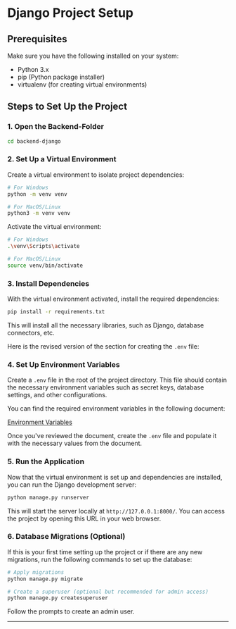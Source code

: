 
# Django Project Setup

## Prerequisites

Make sure you have the following installed on your system:
- Python 3.x
- pip (Python package installer)
- virtualenv (for creating virtual environments)

## Steps to Set Up the Project

### 1. Open the Backend-Folder

```bash
cd backend-django
```

### 2. Set Up a Virtual Environment

Create a virtual environment to isolate project dependencies:

```bash
# For Windows
python -m venv venv

# For MacOS/Linux
python3 -m venv venv
```

Activate the virtual environment:

```bash
# For Windows
.\venv\Scripts\activate

# For MacOS/Linux
source venv/bin/activate
```

### 3. Install Dependencies

With the virtual environment activated, install the required dependencies:

```bash
pip install -r requirements.txt
```

This will install all the necessary libraries, such as Django, database connectors, etc.

Here is the revised version of the section for creating the `.env` file:

### 4. Set Up Environment Variables

Create a `.env` file in the root of the project directory. This file should contain the necessary environment variables such as secret keys, database settings, and other configurations. 

You can find the required environment variables in the following document:

[Environment Variables ](https://docs.google.com/document/d/1h1v0u-A_bfWmbs4qSuZRUZ1m1y8LCos2AdzI3r7geIM/edit?usp=sharing)

Once you've reviewed the document, create the `.env` file and populate it with the necessary values from the document.


### 5. Run the Application

Now that the virtual environment is set up and dependencies are installed, you can run the Django development server:

```bash
python manage.py runserver
```

This will start the server locally at `http://127.0.0.1:8000/`. You can access the project by opening this URL in your web browser.

### 6. Database Migrations (Optional)

If this is your first time setting up the project or if there are any new migrations, run the following commands to set up the database:

```bash
# Apply migrations
python manage.py migrate

# Create a superuser (optional but recommended for admin access)
python manage.py createsuperuser
```

Follow the prompts to create an admin user.

---

